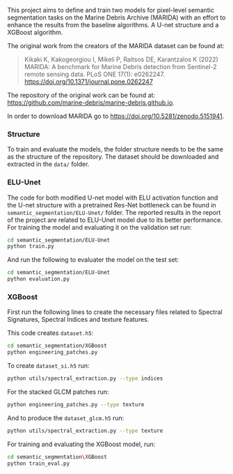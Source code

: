 This project aims to define and train two models for pixel-level semantic segmentation tasks on 
the Marine Debris Archive (MARIDA) with an effort to enhance the results from the baseline algorithms.
A U-net structure and a XGBoost algorithm.

The original work from the creators of the MARIDA dataset can be found at:
> Kikaki K, Kakogeorgiou I, Mikeli P, Raitsos DE, Karantzalos K (2022) MARIDA: A benchmark for Marine Debris detection from Sentinel-2 remote sensing data. PLoS ONE 17(1): e0262247. https://doi.org/10.1371/journal.pone.0262247

The repository of the original work can be found at: https://github.com/marine-debris/marine-debris.github.io.

In order to download MARIDA go to https://doi.org/10.5281/zenodo.5151941.

### Structure
To train and evaluate the models, the folder structure needs to be the same as the structure of the repository.
The dataset should be downloaded and extracted in the `data/` folder.

### ELU-Unet
The code for both modified U-net model with ELU activation function and the U-net structure with a pretrained Res-Net bottleneck can be found in `semantic_segmentation/ELU-Unet/` folder. The reported results in the report of the project are related to ELU-Unet model due to its better performance.
For training the model and evaluating it on the validation set run:

```bash
cd semantic_segmentation/ELU-Unet
python train.py
```
And run the following to evaluater the model on the test set:

```bash
cd semantic_segmentation/ELU-Unet
python evaluation.py
```

### XGBoost
First run the following lines to create the necessary files related to Spectral Signatures, Spectral Indices and texture features.

This code creates `dataset.h5`:

```bash
cd semantic_segmentation/XGBoost
python engineering_patches.py
```
To create `dataset_si.h5` run:

```bash
python utils/spectral_extraction.py --type indices
```
For the stacked GLCM patches run:

```bash
python engineering_patches.py --type texture
```
And to produce the `dataset_glcm.h5` run:

```bash
python utils/spectral_extraction.py --type texture
```

For training and evaluating the XGBoost model, run:

```bash
cd semantic_segmentation\XGBoost
python train_eval.py
```